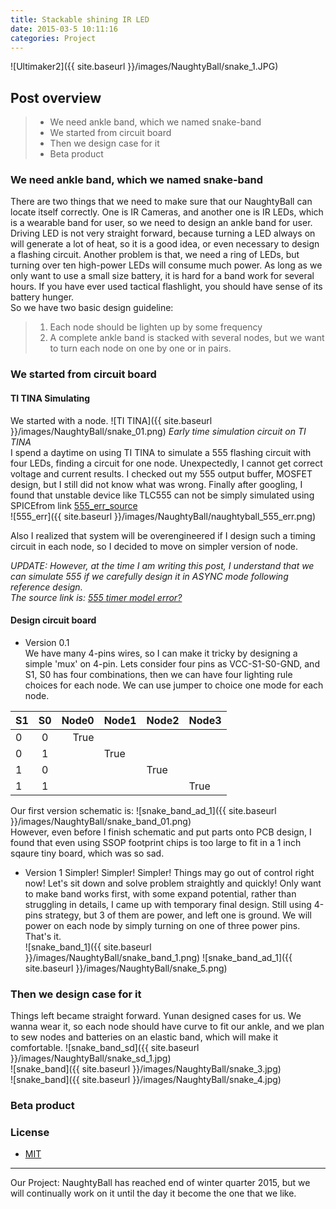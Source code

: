 ```yaml
---
title: Stackable shining IR LED
date: 2015-03-5 10:11:16
categories: Project
---
```

![Ultimaker2]({{ site.baseurl }}/images/NaughtyBall/snake_1.JPG)

## Post overview

>* We need ankle band, which we named snake-band
>* We started from circuit board
>* Then we design case for it
>* Beta product

### We need ankle band, which we named snake-band
There are two things that we need to make sure that our NaughtyBall can locate itself correctly. One is IR Cameras, and another one is IR LEDs, which is a wearable band for user, so we need to design an ankle band for user.  
Driving LED is not very straight forward, because turning a LED always on will generate a lot of heat, so it is a good idea, or even necessary to design a flashing circuit. Another problem is that, we need a ring of LEDs, but turning over ten high-power LEDs will consume much power. As long as we only want to use a small size battery, it is hard for a band work for several hours. If you have ever used tactical flashlight, you should have sense of its battery hunger.  
So we have two basic design guideline:  

>1. Each node should be lighten up by some frequency
>2. A complete ankle band is stacked with several nodes, but we want to turn each node on one by one or in pairs.

### We started from circuit board

#### TI TINA Simulating  

We started with a node.
![TI TINA]({{ site.baseurl }}/images/NaughtyBall/snake_01.png)
_Early time simulation circuit on TI TINA_  
I spend a daytime on using TI TINA to simulate a 555 flashing circuit with four LEDs, finding a circuit for one node. Unexpectedly, I cannot get correct voltage and current results. I checked out my 555 output buffer, MOSFET design, but I still did not know what was wrong. Finally after googling, I found that unstable device like TLC555 can not be simply simulated using SPICEfrom link [555_err_source](http://www.tina.com/English/tina/FAQ2&id=Tina)  
![555_err]({{ site.baseurl }}/images/NaughtyBall/naughtyball_555_err.png)  
  
Also I realized that system will be overengineered if I design such a timing circuit in each node, so I decided to move on simpler version of node.

_UPDATE: However, at the time I am writing this post, I understand that we can simulate 555 if we carefully design it in ASYNC mode following reference design.  
The source link is: [555 timer model error?](http://e2e.ti.com/support/clocks/f/48/p/87007/300575)_

#### Design circuit board

- Version 0.1  
We have many 4-pins wires, so I can make it tricky by designing a simple 'mux' on 4-pin. Lets consider four pins as VCC-S1-S0-GND, and S1, S0 has four combinations, then we can have four lighting rule choices for each node. We can use jumper to choice one mode for each node.

| S1 | S0 | Node0 | Node1 | Node2 | Node3 |
|----|:--:|------:|-------|-------|-------|
| 0  |  0 |  True |       |       |       |
| 0  |  1 |       | True  |       |       |
| 1  |  0 |       |       | True  |       |
| 1  | 1  |       |       |       | True  |


Our first version schematic is:
![snake_band_ad_1]({{ site.baseurl }}/images/NaughtyBall/snake_band_01.png)  
However, even before I finish schematic and put parts onto PCB design, I found that even using SSOP footprint chips is too large to fit in a 1 inch sqaure tiny board, which was so sad.

- Version 1
Simpler! Simpler! Simpler! Things may go out of control right now! Let's sit down and solve problem straightly and quickly!
Only want to make band works first, with some expand potential, rather than struggling in details, I came up with temporary final design. Still using 4-pins strategy, but 3 of them are power, and left one is ground. We will power on each node by simply turning on one of three power pins. That's it.  
![snake_band_1]({{ site.baseurl }}/images/NaughtyBall/snake_band_1.png)
![snake_band_ad_1]({{ site.baseurl }}/images/NaughtyBall/snake_5.png)

### Then we design case for it
Things left became straight forward. Yunan designed cases for us. We wanna wear it, so each node should have curve to fit our ankle, and we plan to sew nodes and batteries on an elastic band, which will make it comfortable.
![snake_band_sd]({{ site.baseurl }}/images/NaughtyBall/snake_sd_1.jpg)  
![snake_band]({{ site.baseurl }}/images/NaughtyBall/snake_3.jpg)  
![snake_band]({{ site.baseurl }}/images/NaughtyBall/snake_4.jpg) 


### Beta product



### License
* [MIT](http://opensource.org/licenses/MIT)

-------------
Our Project: NaughtyBall has reached end of winter quarter 2015, but we will continually work on it until the day it become the one that we like.


